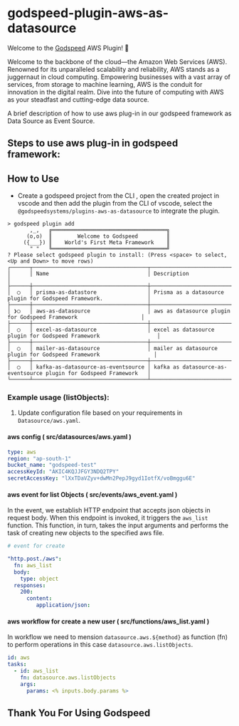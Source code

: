 # godspeed-plugin-aws-as-datasource

Welcome to the [Godspeed](https://www.godspeed.systems/) AWS Plugin! 🚀

Welcome to the backbone of the cloud—the Amazon Web Services (AWS). Renowned for its unparalleled scalability and reliability, AWS stands as a juggernaut in cloud computing. Empowering businesses with a vast array of services, from storage to machine learning, AWS is the conduit for innovation in the digital realm. Dive into the future of computing with AWS as your steadfast and cutting-edge data source.

A brief description of how to use aws plug-in in our godspeed framework as Data Source as Event Source. 

## Steps to use aws plug-in in godspeed framework:

## How to Use
- Create a godspeed project from the CLI , open the created project in vscode and then add the plugin from the CLI of vscode, select the `@godspeedsystems/plugins-aws-as-datasource` to integrate the plugin.

```
> godspeed plugin add
       ,_,   ╔════════════════════════════════════╗
      (o,o)  ║        Welcome to Godspeed         ║
     ({___}) ║    World's First Meta Framework    ║
       " "   ╚════════════════════════════════════╝
? Please select godspeed plugin to install: (Press <space> to select, <Up and Down> to move rows)
┌──────┬────────────────────────────────────┬────────────────────────────────────────────────────────────────────┐
│      │ Name                               │ Description                                                        │
├──────┼────────────────────────────────────┼────────────────────────────────────────────────────────────────────┤
│  ◯   │ prisma-as-datastore                │ Prisma as a datasource plugin for Godspeed Framework.              │
├──────┼────────────────────────────────────┼────────────────────────────────────────────────────────────────────┤
│ ❯◯   │ aws-as-datasource                  │ aws as datasource plugin for Godspeed Framework                    │
├──────┼────────────────────────────────────┼────────────────────────────────────────────────────────────────────┤
│  ◯   │ excel-as-datasource                │ excel as datasource plugin for Godspeed Framework                  │
├──────┼────────────────────────────────────┼────────────────────────────────────────────────────────────────────┤
│  ◯   │ mailer-as-datasource               │ mailer as datasource plugin for Godspeed Framework                 │
├──────┼────────────────────────────────────┼────────────────────────────────────────────────────────────────────┤
│  ◯   │ kafka-as-datasource-as-eventsource │ kafka as datasource-as-eventsource plugin for Godspeed Framework   │
└──────┴────────────────────────────────────┴────────────────────────────────────────────────────────────────────┘
```

### Example usage (listObjects):

1. Update configuration file based on your requirements in `Datasource/aws.yaml`.
#### aws config ( src/datasources/aws.yaml )
```yaml
type: aws
region: "ap-south-1"
bucket_name: "godspeed-test"
accessKeyId: "AKIC4KQJJFGY3NDQ2TPY"
secretAccessKey: "lXxTDaVZyv+dwMn2PepJ9gyd1IotfX/voBmggu6E"


```



#### aws event for list Objects  ( src/events/aws_event.yaml )
In the event, we establish HTTP endpoint that accepts json objects in request body. When this endpoint is invoked, it triggers the `aws_list` function. This function, in turn, takes the  input arguments and performs the task of creating new objects to the specified aws file.
```yaml
# event for create

"http.post./aws":
  fn: aws_list
  body:
    type: object
  responses:
    200:
      content:
         application/json:

```
#### aws workflow for create a new user ( src/functions/aws_list.yaml )

In workflow we need to mension `datasource.aws.${method}` as function (fn) to perform operations in this case `datasource.aws.listObjects`.

```yaml
id: aws
tasks:
  - id: aws_list
    fn: datasource.aws.listObjects
    args:
      params: <% inputs.body.params %>

```

## Thank You For Using Godspeed 